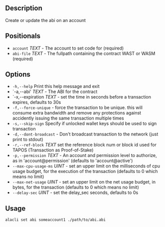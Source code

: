 ## Description

Create or update the abi on an account

## Positionals

- `account` _TEXT_ - The account to set code for (required)
- `abi-file` _TEXT_ - The fullpath containing the contract WAST or WASM (required)

## Options

- `-h,--help` Print this help message and exit
- `-a,--abi' _TEXT_ - The ABI for the contract
- `-x,--expiration _TEXT_ - set the time in seconds before a transaction expires, defaults to 30s
- `-f,--force-unique` - force the transaction to be unique. this will consume extra bandwidth and remove any protections against accidently issuing the same transaction multiple times
- `-s,--skip-sign` Specify if unlocked wallet keys should be used to sign transaction
- `-d,--dont-broadcast` - Don't broadcast transaction to the network (just print to stdout)
- `-r,--ref-block` _TEXT_ set the reference block num or block id used for TAPOS (Transaction as Proof-of-Stake)
- `-p,--permission` _TEXT_ - An account and permission level to authorize, as in 'account@permission' (defaults to 'account@active')
- `--max-cpu-usage-ms` _UINT_ - set an upper limit on the milliseconds of cpu usage budget, for the execution of the transaction (defaults to 0 which means no limit)
- `--max-net-usage` _UINT_ - set an upper limit on the net usage budget, in bytes, for the transaction (defaults to 0 which means no limit)
- `--delay-sec` _UINT_ - set the delay_sec seconds, defaults to 0s

## Usage

```sh
alacli set abi someaccount1 ./path/to/abi.abi
```

